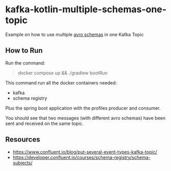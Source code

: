 # kafka-kotlin-multiple-schemas-one-topic

Example on how to use multiple [avro schemas](https://avro.apache.org/docs/1.11.1/specification/) in one Kafka Topic

## How to Run

Run the command:


> docker compose up && ./gradlew bootRun

This command run all the docker containers needed:
- kafka
- schema registry

Plus the spring boot application with the profiles producer and consumer.

You should see that two messages (with different avro schemas) have been sent and received on the same topic.

## Resources

- https://www.confluent.io/blog/put-several-event-types-kafka-topic/
- https://developer.confluent.io/courses/schema-registry/schema-subjects/